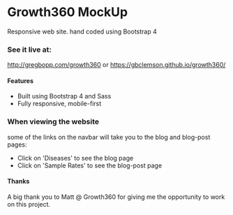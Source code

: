 # Growth360 MockUp
Responsive web site. hand coded using Bootstrap 4

### See it live at: ###
http://gregbopp.com/growth360
or
https://gbclemson.github.io/growth360/

#### Features ####
* Built using Bootstrap 4 and Sass
* Fully responsive, mobile-first

### When viewing the website ###
some of the links on the navbar will take you to the blog and blog-post pages:
* Click on 'Diseases' to see the blog page
* Click on 'Sample Rates' to see the blog-post page

#### Thanks ####
A big thank you to Matt @ Growth360 for giving me the opportunity to work on this project.
